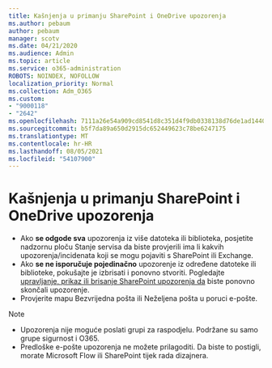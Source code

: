 ```yaml
---
title: Kašnjenja u primanju SharePoint i OneDrive upozorenja
ms.author: pebaum
author: pebaum
manager: scotv
ms.date: 04/21/2020
ms.audience: Admin
ms.topic: article
ms.service: o365-administration
ROBOTS: NOINDEX, NOFOLLOW
localization_priority: Normal
ms.collection: Adm_O365
ms.custom:
- "9000118"
- "2642"
ms.openlocfilehash: 7111a26e54a909cd8541d8c351d4f9db0338138d76de1ad14402b1c86932b79c
ms.sourcegitcommit: b5f7da89a650d2915dc652449623c78be6247175
ms.translationtype: MT
ms.contentlocale: hr-HR
ms.lasthandoff: 08/05/2021
ms.locfileid: "54107900"
---
```

# <a name="delays-in-receiving-sharepoint-and-onedrive-alerts"></a>Kašnjenja u primanju SharePoint i OneDrive upozorenja

- Ako **se odgode sva** upozorenja iz više datoteka [](https://portal.office.com/adminportal/home?ref=/servicehealth) ili biblioteka, posjetite nadzornu ploču Stanje servisa da biste provjerili ima li kakvih upozorenja/incidenata koji se mogu pojaviti s SharePoint ili Exchange.
- Ako **se ne isporučuje pojedinačno** upozorenje iz određene datoteke ili biblioteke, pokušajte je izbrisati i ponovno stvoriti. Pogledajte [upravljanje, prikaz ili brisanje SharePoint upozorenja da](https://support.microsoft.com/office/99dfb19c-9a90-4a8c-aba1-aa8c8afb0de2) biste ponovno skončali upozorenje.
- Provjerite mapu Bezvrijedna pošta ili Neželjena pošta u poruci e-pošte.

> [!NOTE]
> - Upozorenja nije moguće poslati grupi za raspodjelu. Podržane su samo grupe sigurnost i O365.
> - Predloške e-pošte upozorenja ne možete prilagoditi. Da biste to postigli, morate Microsoft Flow ili SharePoint tijek rada dizajnera.
